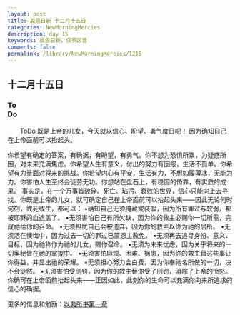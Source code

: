 ```yaml
---
layout: post
title: 晨恩日新 十二月十五日
categories: NewMorningMercies
description: day 15
keywords: 晨恩日新，保罗区普
comments: false
permalink: /library/NewMorningMercies/1215
---
```


## 十二月十五日

### To <br> Do

&emsp;&emsp;ToDo
既是上帝的儿女，今天就以信心、盼望、勇气度日吧！
因为确知自己在上帝面前可以抬起头。
 
你希望有确定的答案，有确据，有盼望，有勇气。你不想为恐惧所累，为疑惑所困，对未来充满焦虑。你希望人生有意义，付出的努力有回报，生活不孤单。你希望有力量面对将来的挑战。你希望内心有平安，生活有力，不想如履薄冰，无能为力。你害怕人生至终会徒劳无功。你想站在盘石上，有稳固的倚靠，有实质的成果。
事实是，在一个万事皆破碎、死亡、玷污、衰败的世界，信心只能向上去寻找。你既是上帝的儿女，就可确定自己在上帝面前可以抬起头来——因此无论何时何刻，或死或生，都可以：
•确知自己无须掩藏或装假，因为所有罪过与软弱，都被耶稣的血遮盖了。
•无须害怕自己有所欠缺，因为你的救主必赐你一切所需，完成祂给你的召命。
•无须担忧自己会被遗弃，因为你的救主以你为祂的居所。
•无须活在懊悔中，因为过去一切的罪过已蒙恩主赦免。
•无须再去追寻身份、意义、目标，因为祂称你为祂的儿女，赐你召命。
•无须为未来忧虑，因为关乎将来的一切奥秘皆在祂的掌握中。
•无须害怕麻烦、困难、祸患，因为你的救主藉这些事让你得益，并显出祂的荣耀。
•无须担心努力会白费，因为你奉祂名所做的一切，决不会徒然。
•无须害怕受刑罚，因为你的救主替你受了刑罚，消除了上帝的愤怒。
你确可在上帝面前抬起头来——正因如此，此刻你的生命可以充满你向来所追求的信心的确据。

更多的信息和勉励：[以弗所书第一章]()
